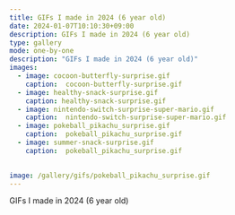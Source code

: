 ```yaml
---
title: GIFs I made in 2024 (6 year old)
date: 2024-01-07T10:10:30+09:00
description: GIFs I made in 2024 (6 year old)
type: gallery
mode: one-by-one
description: "GIFs I made in 2024 (6 year old)"
images:
  - image: cocoon-butterfly-surprise.gif
    caption:  cocoon-butterfly-surprise.gif
  - image: healthy-snack-surprise.gif
    caption: healthy-snack-surprise.gif
  - image: nintendo-switch-surprise-super-mario.gif
    caption:  nintendo-switch-surprise-super-mario.gif
  - image: pokeball_pikachu_surprise.gif
    caption:  pokeball_pikachu_surprise.gif
  - image: summer-snack-surprise.gif
    caption:  pokeball_pikachu_surprise.gif

    
image: /gallery/gifs/pokeball_pikachu_surprise.gif
---
```


GIFs I made in 2024 (6 year old)